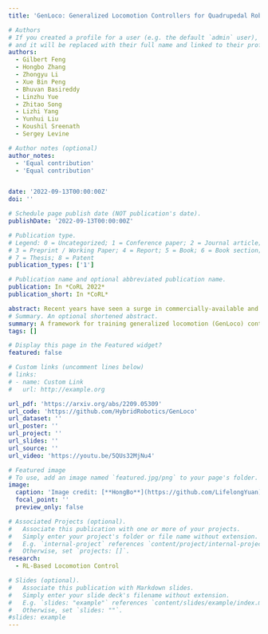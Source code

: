 ```yaml
---
title: 'GenLoco: Generalized Locomotion Controllers for Quadrupedal Robots'

# Authors
# If you created a profile for a user (e.g. the default `admin` user), write the username (folder name) here
# and it will be replaced with their full name and linked to their profile.
authors:
  - Gilbert Feng
  - Hongbo Zhang
  - Zhongyu Li
  - Xue Bin Peng
  - Bhuvan Basireddy
  - Linzhu Yue
  - Zhitao Song
  - Lizhi Yang
  - Yunhui Liu
  - Koushil Sreenath
  - Sergey Levine

# Author notes (optional)
author_notes:
  - 'Equal contribution'
  - 'Equal contribution'


date: '2022-09-13T00:00:00Z'
doi: ''

# Schedule page publish date (NOT publication's date).
publishDate: '2022-09-13T00:00:00Z'

# Publication type.
# Legend: 0 = Uncategorized; 1 = Conference paper; 2 = Journal article;
# 3 = Preprint / Working Paper; 4 = Report; 5 = Book; 6 = Book section;
# 7 = Thesis; 8 = Patent
publication_types: ['1']

# Publication name and optional abbreviated publication name.
publication: In *CoRL 2022*
publication_short: In *CoRL*

abstract: Recent years have seen a surge in commercially-available and affordable quadrupedal robots, with many of these platforms being actively used in research and industry. As the availability of legged robots grows, so does the need for controllers that enable these robots to perform useful skills. However, most learning-based frameworks for controller development focus on training robot-specific controllers, a process that needs to be repeated for every new robot. In this work, we introduce a framework for training generalized locomotion (GenLoco) controllers for quadrupedal robots. Our framework synthesizes general-purpose locomotion controllers that can be deployed on a large variety of quadrupedal robots with similar morphologies. We present a simple but effective morphology randomization method that procedurally generates a diverse set of simulated robots for training. We show that by training a controller on this large set of simulated robots, our models acquire more general control strategies that can be directly transferred to novel simulated and real-world robots with diverse morphologies, which were not observed during training.
# Summary. An optional shortened abstract.
summary: A framework for training generalized locomotion (GenLoco) controllers for quadrupedal robots.
tags: []

# Display this page in the Featured widget?
featured: false

# Custom links (uncomment lines below)
# links:
# - name: Custom Link
#   url: http://example.org

url_pdf: 'https://arxiv.org/abs/2209.05309'
url_code: 'https://github.com/HybridRobotics/GenLoco'
url_dataset: ''
url_poster: ''
url_project: ''
url_slides: ''
url_source: ''
url_video: 'https://youtu.be/5QUs32MjNu4'

# Featured image
# To use, add an image named `featured.jpg/png` to your page's folder.
image:
  caption: 'Image credit: [**HongBo**](https://github.com/LifelongYuan)'
  focal_point: ''
  preview_only: false

# Associated Projects (optional).
#   Associate this publication with one or more of your projects.
#   Simply enter your project's folder or file name without extension.
#   E.g. `internal-project` references `content/project/internal-project/index.md`.
#   Otherwise, set `projects: []`.
research:
  - RL-Based Locomotion Control

# Slides (optional).
#   Associate this publication with Markdown slides.
#   Simply enter your slide deck's filename without extension.
#   E.g. `slides: "example"` references `content/slides/example/index.md`.
#   Otherwise, set `slides: ""`.
#slides: example
---
```


